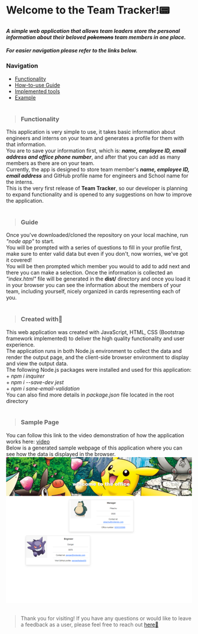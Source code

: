 # Welcome to the Team Tracker!📟
#### _A simple web application that allows team leaders store the personal information about their beloved ~~pokemons~~ team members in one place._
#### _For easier navigation please refer to the links below._
### Navigation
 
- [Functionality](#functionality)
- [How-to-use Guide](#guide)
- [Implemented tools](#created-with💌)
- [Example](#sample-page)
<br/><br/>
> ### **Functionality**
This application is very simple to use, it takes basic information about engineers and interns on your team and generates a profile for them with that information.<br>
You are to save your information first, which is: **_name, employee ID, email address and office phone number_**, and after that you can add as many members as there are on your team.<br>
Currently, the app is designed to store team member's **_name, employee ID, email address_** and GitHub profile name for engineers and School name for the interns.<br>
This is the very first release of **Team Tracker**, so our developer is planning to expand functionality and is opened to any suggestions on how to improve the application.
<br/><br/>
> ### **Guide**
Once you've downloaded/cloned the repository on your local machine, run _"node app"_ to start. <br>
You will be prompted with a series of questions to fill in your profile first, make sure to enter valid data but even if you don't, now worries, we've got it covered! <br>
You will be then prompted which member you would to add to add next and there you can make a selection.
Once the information is collected an _"index.html"_ file will be generated in the **dist/** directory and once you load it in your browser you can see the information about the members of your team, including yourself, nicely organized in cards representing each of you.
<br/><br/>
> ### **Created with💌** 
This web application was created with JavaScript, HTML, CSS (Bootstrap framework implemented) to deliver the high quality functionality and user experience.<br>
The application runs in both Node.js environment to collect the data and render the output page, and the client-side browser environment to display and view the output data.<br>
The following Node.js packages were installed and used for this application: <br>
    + _npm i inquirer_ <br>
    + _npm i --save-dev jest_ <br>
    + _npm i sane-email-validation_ <br>
You can also find more details in _package.json_ file located in the root directory
<br/><br/>

> ### **Sample Page**
You can follow this link to the video demonstration of how the application works here: [video](https://drive.google.com/file/d/18IRv4A1Rd46MR7CJspcFYgTMyCePWdVA/view) <br>
Below is a generated sample webpage of this application where you can see how the data is displayed in the browser. <br>
<img src='./src/images/sample.png' width="700">
<br/><br/>

> Thank you for visiting!
If you have any questions or would like to leave a feedback as a user, please feel free to reach out [here💬](https://www.linkedin.com/in/valeriya-kim-763572204/) 